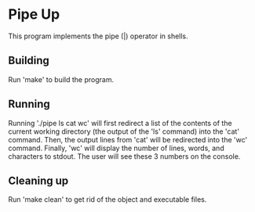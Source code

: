 # Pipe Up

This program implements the pipe (|) operator in shells.

## Building

Run 'make' to build the program.

## Running

Running './pipe ls cat wc' will first redirect a list of the contents of
the current working directory (the output of the 'ls' command) into the
'cat' command. Then, the output lines from 'cat' will be redirected into
the 'wc' command. Finally, 'wc' will display the number of lines, words,
and characters to stdout. The user will see these 3 numbers on the console.

## Cleaning up

Run 'make clean' to get rid of the object and executable files.
